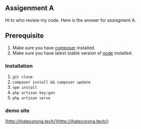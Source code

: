 
## Assigenment A
Hi to who review my code. Here is the answer for assisgment A.


## Prerequisite

1. Make sure you have [composer](https://getcomposer.org/download/) installed.
2. Make sure you have latest stable version of [node](https://nodejs.org/en/download/) installed.

### Installation

1. `git clone`
2. `composer install && composer update`
3. `npm install`
4. `php artisan key:gen`
5. `php artisan serve`

### demo site 

[http://ihatecorona.tech/](http://ihatecorona.tech/)
